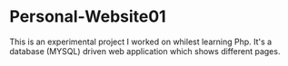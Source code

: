 # Personal-Website01

This is an experimental project I worked on whilest learning Php. It's a database (MYSQL) driven web application which shows different pages. 
